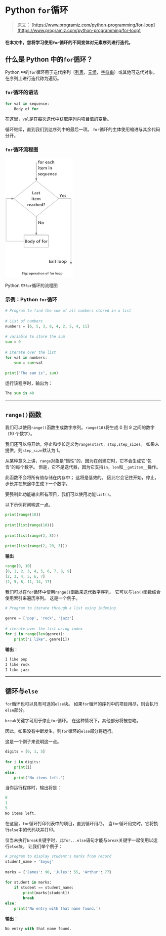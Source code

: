 # Python `for`循环

> 原文： [https://www.programiz.com/python-programming/for-loop](https://www.programiz.com/python-programming/for-loop)

#### 在本文中，您将学习使用`for`循环的不同变体对元素序列进行迭代。

## 什么是 Python 中的`for`循环？

Python 中的`for`循环用于迭代序列（[列表](https://www.programiz.com/python-programming/list)，[元组](https://www.programiz.com/python-programming/tuple)，[字符串](https://www.programiz.com/python-programming/string)）或其他可迭代对象。 在序列上进行迭代称为遍历。

### `for`循环的语法

```py
for val in sequence:
	Body of for
```

在这里，`val`是在每次迭代中获取序列内项目值的变量。

循环继续，直到我们到达序列中的最后一项。 `for`循环的主体使用缩进与其余代码分开。

### `for`循环流程图

![Flowchart of for Loop in Python programming](img/bfd5149358cdcbca75d37d4f1c4a1f3e.png "for Loop Flowchart")

Python 中`for`循环的流程图



### 示例：Python `for`循环

```py
# Program to find the sum of all numbers stored in a list

# List of numbers
numbers = [6, 5, 3, 8, 4, 2, 5, 4, 11]

# variable to store the sum
sum = 0

# iterate over the list
for val in numbers:
	sum = sum+val

print("The sum is", sum) 
```

运行该程序时，输出为：

```py
The sum is 48
```

* * *

## `range()`函数

我们可以使用`range()`函数生成数字序列。`range(10)`将生成 0 到 9 之间的数字（10 个数字）。

我们还可以将开始，停止和步长定义为`range(start, stop,step_size)`。 如果未提供，则`step_size`默认为 1。

从某种意义上讲，`range`对象是“惰性”的，因为在创建它时，它不会生成它“包含”的每个数字。 但是，它不是迭代器，因为它支持`in`，`len`和`__getitem__`操作。

此函数不会将所有值存储在内存中； 这将是低效的。 因此它会记住开始，停止，步长并在旅途中生成下一个数字。

要强制此功能输出所有项目，我们可以使用功能`list()`。

以下示例将阐明这一点。

```py
print(range(10))

print(list(range(10)))

print(list(range(2, 8)))

print(list(range(2, 20, 3)))
```

**输出**

```py
range(0, 10)
[0, 1, 2, 3, 4, 5, 6, 7, 8, 9]
[2, 3, 4, 5, 6, 7]
[2, 5, 8, 11, 14, 17]
```

我们可以在`for`循环中使用`range()`函数来迭代数字序列。 它可以与`len()`函数结合使用索引来遍历序列。 这是一个例子。

```py
# Program to iterate through a list using indexing

genre = ['pop', 'rock', 'jazz']

# iterate over the list using index
for i in range(len(genre)):
	print("I like", genre[i])
```

**输出**：

```py
I like pop
I like rock
​I like jazz
```

* * *

## 循环与`else`

`for`循环也可以具有可选的`else`块。 如果`for`循环的序列中的项目用尽，则会执行`else`部分。

`break`关键字可用于停止`for`循环。 在这种情况下，其他部分将被忽略。

因此，如果没有中断发生，则`for`循环的`else`部分将运行。

这是一个例子来说明这一点。

```py
digits = [0, 1, 5]

for i in digits:
    print(i)
else:
    print("No items left.")
```

当你运行程序时，输出将是：

```py
0
1
5
No items left.
```

在这里，`for`循环打印列表中的项目，直到循环用尽。 当`for`循环用完时，它将执行`else`中的代码块并打印。

仅当未执行`break`关键字时，此`for...else`语句才能与`break`关键字一起使用以运行`else`块。 让我们举个例子：

```py
# program to display student's marks from record
student_name = 'Soyuj'

marks = {'James': 90, 'Jules': 55, 'Arthur': 77}

for student in marks:
    if student == student_name:
        print(marks[student])
        break
else:
    print('No entry with that name found.')
```

**输出**：

```py
No entry with that name found.
```